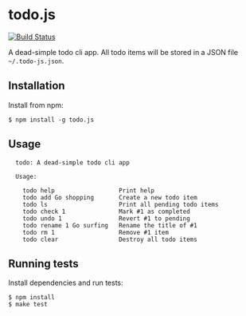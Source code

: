 todo.js
=======

[![Build Status](https://travis-ci.org/tatsuyaoiw/todo.js.svg?branch=master)](https://travis-ci.org/tatsuyaoiw/todo.js)

A dead-simple todo cli app. All todo items will be stored in a JSON file `~/.todo-js.json`.

## Installation

Install from npm:

```
$ npm install -g todo.js
```

## Usage

```
  todo: A dead-simple todo cli app

  Usage:

    todo help                  Print help
    todo add Go shopping       Create a new todo item
    todo ls                    Print all pending todo items
    todo check 1               Mark #1 as completed
    todo undo 1                Revert #1 to pending
    todo rename 1 Go surfing   Rename the title of #1
    todo rm 1                  Remove #1 item
    todo clear                 Destroy all todo items
```

## Running tests

Install dependencies and run tests:

```
$ npm install
$ make test
```